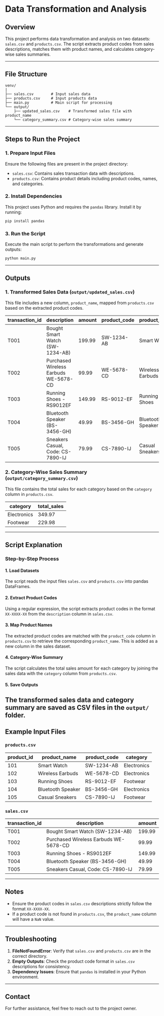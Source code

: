 # Data Transformation and Analysis

## Overview
This project performs data transformation and analysis on two datasets: `sales.csv` and `products.csv`. The script extracts product codes from sales descriptions, matches them with product names, and calculates category-wise sales summaries.

---

## File Structure

```
venv/
|
├── sales.csv        # Input sales data
├── products.csv     # Input products data
├── main.py          # Main script for processing
└── output/
    ├── updated_sales.csv    # Transformed sales file with product_name
    └── category_summary.csv # Category-wise sales summary
```

---

## Steps to Run the Project

### 1. Prepare Input Files
Ensure the following files are present in the project directory:
- `sales.csv`: Contains sales transaction data with descriptions.
- `products.csv`: Contains product details including product codes, names, and categories.

### 2. Install Dependencies
This project uses Python and requires the `pandas` library. Install it by running:
```bash
pip install pandas
```

### 3. Run the Script
Execute the main script to perform the transformations and generate outputs:
```bash
python main.py
```

---

## Outputs

### 1. Transformed Sales Data (`output/updated_sales.csv`)
This file includes a new column, `product_name`, mapped from `products.csv` based on the extracted product codes.

| transaction_id | description                                 | amount | product_code | product_name       |
|----------------|---------------------------------------------|--------|--------------|--------------------|
| T001           | Bought Smart Watch (SW-1234-AB)            | 199.99 | SW-1234-AB   | Smart Watch        |
| T002           | Purchased Wireless Earbuds WE-5678-CD      | 99.99  | WE-5678-CD   | Wireless Earbuds   |
| T003           | Running Shoes - RS9012EF                  | 149.99 | RS-9012-EF   | Running Shoes      |
| T004           | Bluetooth Speaker (BS-3456-GH)            | 49.99  | BS-3456-GH   | Bluetooth Speaker  |
| T005           | Sneakers Casual, Code: CS-7890-IJ          | 79.99  | CS-7890-IJ   | Casual Sneakers    |

### 2. Category-Wise Sales Summary (`output/category_summary.csv`)
This file contains the total sales for each category based on the `category` column in `products.csv`.

| category    | total_sales |
|-------------|-------------|
| Electronics | 349.97      |
| Footwear    | 229.98      |

---
## Script Explanation
### Step-by-Step Process
#### 1. Load Datasets
The script reads the input files `sales.csv` and `products.csv` into pandas DataFrames.
#### 2. Extract Product Codes
Using a regular expression, the script extracts product codes in the format `XX-XXXX-XX` from the `description` column in `sales.csv`.
#### 3. Map Product Names
The extracted product codes are matched with the `product_code` column in `products.csv` to retrieve the corresponding `product_name`. This is added as a new column in the sales dataset.
#### 4. Category-Wise Summary
The script calculates the total sales amount for each category by joining the sales data with the `category` column from `products.csv`.
#### 5. Save Outputs
The transformed sales data and category summary are saved as CSV files in the `output/` folder.
---
## Example Input Files
### `products.csv`
| product_id | product_name       | product_code | category    |
|------------|--------------------|--------------|-------------|
| 101        | Smart Watch        | SW-1234-AB   | Electronics |
| 102        | Wireless Earbuds  | WE-5678-CD   | Electronics |
| 103        | Running Shoes     | RS-9012-EF   | Footwear    |
| 104        | Bluetooth Speaker | BS-3456-GH   | Electronics |
| 105        | Casual Sneakers   | CS-7890-IJ   | Footwear    |
### `sales.csv`
| transaction_id | description                                 | amount |
|----------------|---------------------------------------------|--------|
| T001           | Bought Smart Watch (SW-1234-AB)            | 199.99 |
| T002           | Purchased Wireless Earbuds WE-5678-CD      | 99.99  |
| T003           | Running Shoes - RS9012EF                  | 149.99 |
| T004           | Bluetooth Speaker (BS-3456-GH)            | 49.99  |
| T005           | Sneakers Casual, Code: CS-7890-IJ          | 79.99  |

---
## Notes
- Ensure the product codes in `sales.csv` descriptions strictly follow the format `XX-XXXX-XX`.
- If a product code is not found in `products.csv`, the `product_name` column will have a `NaN` value.
---

## Troubleshooting

1. **FileNotFoundError**: Verify that `sales.csv` and `products.csv` are in the correct directory.
2. **Empty Outputs**: Check the product code format in `sales.csv` descriptions for consistency.
3. **Dependency Issues**: Ensure that `pandas` is installed in your Python environment.
---
## Contact
For further assistance, feel free to reach out to the project owner.
